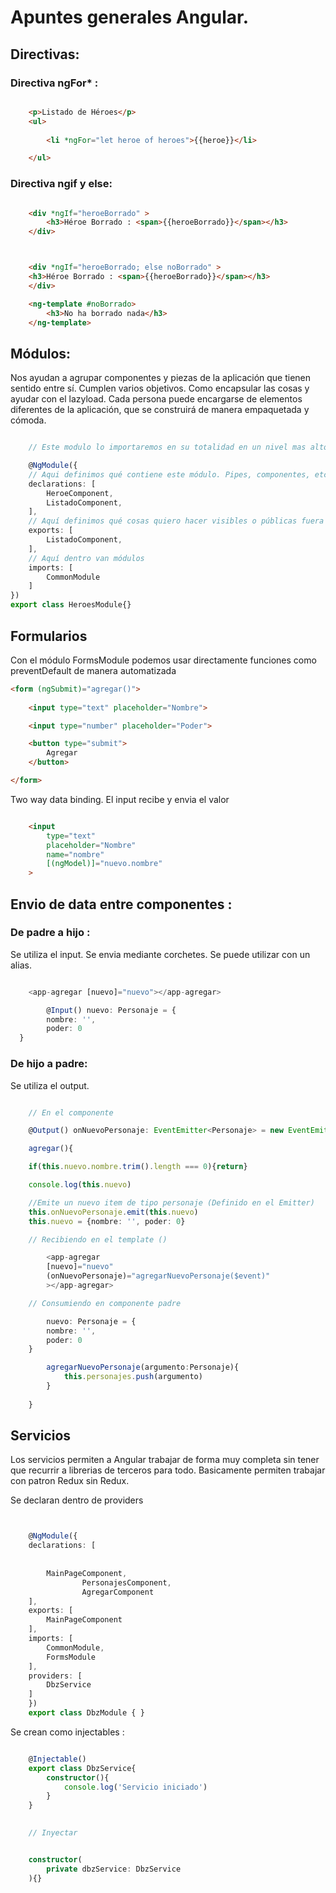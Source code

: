 # Apuntes generales Angular.


## Directivas: 

### Directiva ngFor* :

```html

    <p>Listado de Héroes</p>
    <ul>
    
        <li *ngFor="let heroe of heroes">{{heroe}}</li>

    </ul>

```


### Directiva ngif y else:


```html

    <div *ngIf="heroeBorrado" >
        <h3>Héroe Borrado : <span>{{heroeBorrado}}</span></h3> 
    </div>



    <div *ngIf="heroeBorrado; else noBorrado" >
    <h3>Héroe Borrado : <span>{{heroeBorrado}}</span></h3> 
    </div>

    <ng-template #noBorrado>
        <h3>No ha borrado nada</h3> 
    </ng-template>

```


## Módulos: 

Nos ayudan a agrupar componentes y piezas de la aplicación que tienen sentido entre sí. Cumplen varios objetivos. Como encapsular las cosas y ayudar con el lazyload. Cada persona puede encargarse de elementos diferentes de la aplicación, que se construirá de manera empaquetada y cómoda. 


```ts

    // Este modulo lo importaremos en su totalidad en un nivel mas alto de la aplicación, como app.module.

    @NgModule({
    // Aqui definimos qué contiene este módulo. Pipes, componentes, etc.
    declarations: [
        HeroeComponent,
        ListadoComponent,
    ],
    // Aquí definimos qué cosas quiero hacer visibles o públicas fuera de este módulo
    exports: [
        ListadoComponent,
    ],
    // Aquí dentro van módulos 
    imports: [
        CommonModule
    ]
})
export class HeroesModule{}

```



## Formularios

Con el módulo FormsModule podemos usar directamente funciones como preventDefault de manera automatizada

```html
<form (ngSubmit)="agregar()">
    
    <input type="text" placeholder="Nombre">

    <input type="number" placeholder="Poder"> 

    <button type="submit">
        Agregar
    </button>

</form>

```

Two way data binding. El input recibe y envia el valor 

```html

    <input 
        type="text" 
        placeholder="Nombre"
        name="nombre"
        [(ngModel)]="nuevo.nombre"
    >

```

## Envio de data entre componentes :

### De padre a hijo :

Se utiliza el input.  Se envia mediante corchetes. Se puede utilizar con un alias.

```ts

    <app-agregar [nuevo]="nuevo"></app-agregar>

        @Input() nuevo: Personaje = {
        nombre: '',
        poder: 0    
  }

```

### De hijo a padre:

Se utiliza el output. 

```ts

    // En el componente

    @Output() onNuevoPersonaje: EventEmitter<Personaje> = new EventEmitter();

    agregar(){

    if(this.nuevo.nombre.trim().length === 0){return}

    console.log(this.nuevo)

    //Emite un nuevo item de tipo personaje (Definido en el Emitter)
    this.onNuevoPersonaje.emit(this.nuevo)
    this.nuevo = {nombre: '', poder: 0}

    // Recibiendo en el template ()

        <app-agregar 
        [nuevo]="nuevo"
        (onNuevoPersonaje)="agregarNuevoPersonaje($event)"
        ></app-agregar>

    // Consumiendo en componente padre

        nuevo: Personaje = {
        nombre: '',
        poder: 0   
    }

        agregarNuevoPersonaje(argumento:Personaje){
            this.personajes.push(argumento)
        }
    
    }
```


## Servicios

Los servicios permiten a Angular trabajar de forma muy completa sin tener que recurrir a librerias de terceros para todo. Basicamente permiten trabajar con patron Redux sin Redux.


Se declaran dentro de providers

```ts


    @NgModule({
    declarations: [
        
    
        MainPageComponent,
                PersonajesComponent,
                AgregarComponent
    ],
    exports: [
        MainPageComponent
    ],
    imports: [
        CommonModule,
        FormsModule
    ],
    providers: [
        DbzService
    ]
    })
    export class DbzModule { }

```

Se crean como injectables : 

```ts

    @Injectable()
    export class DbzService{
        constructor(){
            console.log('Servicio iniciado')
        }
    }
    

    // Inyectar 


    constructor(
        private dbzService: DbzService
    ){}

```